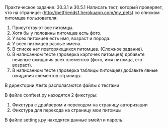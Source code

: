 

Практическое задание: 30.3.1 и 30.5.1 Написать тест, который проверяет, что на странице: (http://petfriends1.herokuapp.com/my_pets) со списком питомцев пользователя:


1.   Присутствуют все питомцы.
2.  Хотя бы у половины питомцев есть фото.
3.  У всех питомцев есть имя, возраст и порода.
4.  У всех питомцев разные имена.
5.  В списке нет повторяющихся питомцев. (Сложное задание).
6.  В написанном тесте (проверка карточек питомцев) добавьте неявные ожидания всех элементов (фото, имя питомца, его возраст).
7.  В написанном тесте (проверка таблицы питомцев) добавьте явные ожидания элементов страницы.

В директории /tests располагаются файлы с тестами

В файле conftest.py находятся 2 фикстуры:

 1. Фикстура с драйвером и переходом на страницу авторизации
 2. Фикстура для перехода на страницу мои питомцы

В файле settings.py находятся данные  эмейл и пароль.
